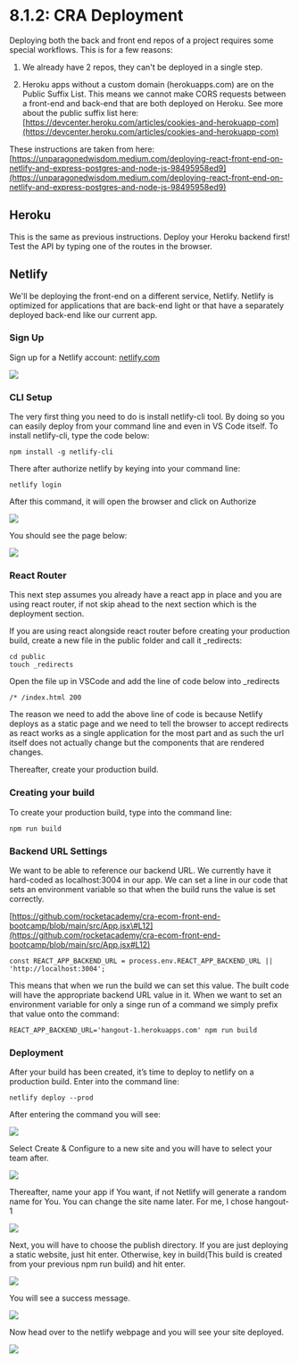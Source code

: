 # 8.1.2: CRA Deployment

Deploying both the back and front end repos of a project requires some special workflows. This is for a few reasons:

1. We already have 2 repos, they can't be deployed in a single step.

2. Heroku apps without a custom domain \(herokuapps.com\) are on the Public Suffix List. This means we cannot make CORS requests between a front-end and back-end that are both deployed on Heroku. See more about the public suffix list here: [https://devcenter.heroku.com/articles/cookies-and-herokuapp-com](https://devcenter.heroku.com/articles/cookies-and-herokuapp-com)

These instructions are taken from here: [https://unparagonedwisdom.medium.com/deploying-react-front-end-on-netlify-and-express-postgres-and-node-js-98495958ed9](https://unparagonedwisdom.medium.com/deploying-react-front-end-on-netlify-and-express-postgres-and-node-js-98495958ed9)

## Heroku

This is the same as previous instructions. Deploy your Heroku backend first! Test the API by typing one of the routes in the browser.

## Netlify

We'll be deploying the front-end on a different service, Netlify. Netlify is optimized for applications that are back-end light or that have a separately deployed back-end like our current app.

### Sign Up

Sign up for a Netlify account: [netlify.com](https://www.netlify.com/)

![](../../.gitbook/assets/netlify.png)

### CLI Setup

The very first thing you need to do is install netlify-cli tool. By doing so you can easily deploy from your command line and even in VS Code itself. To install netlify-cli, type the code below:

```text
npm install -g netlify-cli
```

There after authorize netlify by keying into your command line:

```text
netlify login
```

After this command, it will open the browser and click on Authorize

![](../../.gitbook/assets/net-auth.png)

You should see the page below:

![](../../.gitbook/assets/net-dash.png)

### React Router

This next step assumes you already have a react app in place and you are using react router, if not skip ahead to the next section which is the deployment section.

If you are using react alongside react router before creating your production build, create a new file in the public folder and call it \_redirects:

```text
cd public
touch _redirects
```

Open the file up in VSCode and add the line of code below into \_redirects

```text
/* /index.html 200
```

The reason we need to add the above line of code is because Netlify deploys as a static page and we need to tell the browser to accept redirects as react works as a single application for the most part and as such the url itself does not actually change but the components that are rendered changes.

Thereafter, create your production build.

### **Creating your build**

To create your production build, type into the command line:

```text
npm run build
```

### **Backend URL Settings**

We want to be able to reference our backend URL. We currently have it hard-coded as localhost:3004 in our app. We can set a line in our code that sets an environment variable so that when the build runs the value is set correctly. 

[https://github.com/rocketacademy/cra-ecom-front-end-bootcamp/blob/main/src/App.jsx\#L12](https://github.com/rocketacademy/cra-ecom-front-end-bootcamp/blob/main/src/App.jsx#L12)

```text
const REACT_APP_BACKEND_URL = process.env.REACT_APP_BACKEND_URL || 'http://localhost:3004';
```

This means that when we run the build we can set this value. The built code will have the appropriate backend URL value in it. When we want to set an environment variable for only a singe run of a command we simply prefix that value onto the command:

```text
REACT_APP_BACKEND_URL='hangout-1.herokuapps.com' npm run build
```

### **Deployment**

After your build has been created, it’s time to deploy to netlify on a production build. Enter into the command line:

```text
netlify deploy --prod
```

After entering the command you will see:

![](../../.gitbook/assets/net-cli-1.png)

Select Create & Configure to a new site and you will have to select your team after.

![](../../.gitbook/assets/net-cli-2.png)

Thereafter, name your app if You want, if not Netlify will generate a random name for You. You can change the site name later. For me, I chose hangout-1

![](../../.gitbook/assets/net-cli-3.png)

Next, you will have to choose the publish directory. If you are just deploying a static website, just hit enter. Otherwise, key in build\(This build is created from your previous npm run build\) and hit enter.

![](../../.gitbook/assets/net-cli-4.png)

You will see a success message.

![](../../.gitbook/assets/net-cli-5.png)

Now head over to the netlify webpage and you will see your site deployed.

![](../../.gitbook/assets/net-cli-6.png)


